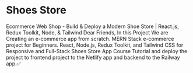 # Shoes Store
Ecommerce Web Shop - Build & Deploy a Modern Shoe Store | React.js, Redux Toolkit, Node, & Tailwind
Dear Friends,
In this Project We are Creating an e-commerce app from scratch. MERN Stack e-commerce project for Beginners. React, Node.js, Redux Toolkit, and Tailwind CSS for Responsive and  Full-Stack Shoes Store App Course Tutorial and deploy the project to frontend project to the Netlify app and backend to the Railway app.✅
